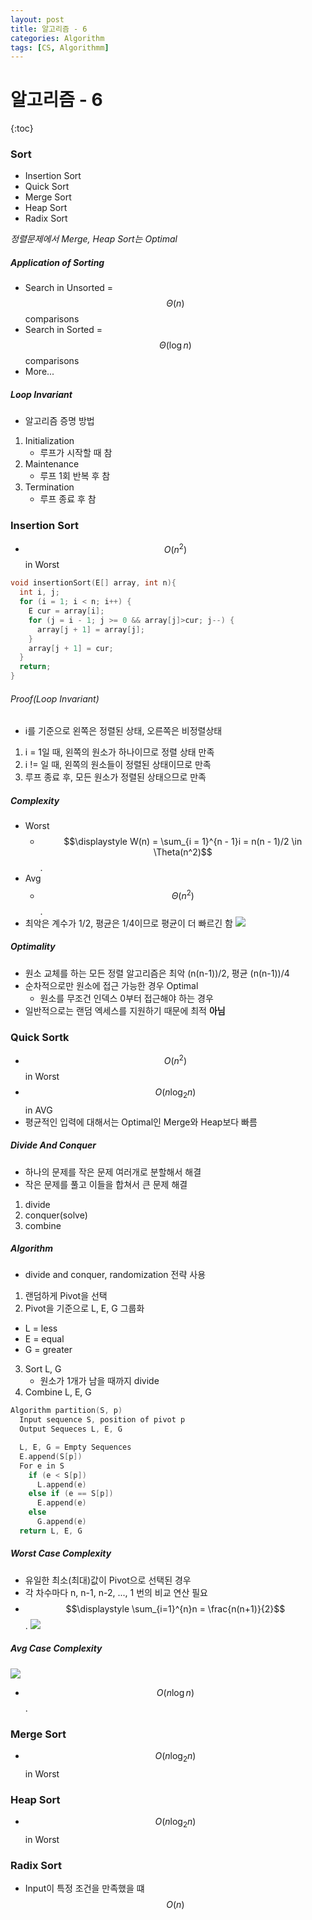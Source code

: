 ```yaml
---
layout: post
title: 알고리즘 - 6
categories: Algorithm
tags: [CS, Algorithmm]
---
```


# 알고리즘 - 6

{:toc}

### Sort

- Insertion Sort
- Quick Sort
- Merge Sort
- Heap Sort
- Radix Sort

_정렬문제에서 Merge, Heap Sort는 Optimal_

##### Application of Sorting

- Search in Unsorted = $$\Theta(n)$$ comparisons
- Search in Sorted = $$\Theta(\log n)$$ comparisons
- More...

##### Loop Invariant

- 알고리즘 증명 방법

1. Initialization
   - 루프가 시작할 때 참
2. Maintenance
   - 루프 1회 반복 후 참
3. Termination
   - 루프 종료 후 참

### Insertion Sort

- $$O(n^2)$$ in Worst

```c
void insertionSort(E[] array, int n){
  int i, j;
  for (i = 1; i < n; i++) {
    E cur = array[i];
    for (j = i - 1; j >= 0 && array[j]>cur; j--) {
      array[j + 1] = array[j];
    }
    array[j + 1] = cur;
  }
  return;
}
```

###### Proof(Loop Invariant)

- i를 기준으로 왼쪽은 정렬된 상태, 오른쪽은 비정렬상태

1. i = 1일 때, 왼쪽의 원소가 하나이므로 정렬 상태 만족
2. i != 일 때, 왼쪽의 원소들이 정렬된 상태이므로 만족
3. 루프 종료 후, 모든 원소가 정렬된 상태으므로 만족

##### Complexity

- Worst
  - $$\displaystyle W(n) = \sum_{i = 1}^{n - 1}i = n(n - 1)/2 \in \Theta(n^2)$$.
- Avg
  - $$\Theta(n^2)$$.
- 최악은 계수가 1/2, 평균은 1/4이므로 평균이 더 빠르긴 함
  <img src="https://github.com/L-Hyun/L-Hyun.github.io/blob/main/assets/Algorithm/6-1.jpg?raw=true" />

##### Optimality

- 원소 교체를 하는 모든 정렬 알고리즘은 최악 (n(n-1))/2, 평균 (n(n-1))/4
- 순차적으로만 원소에 접근 가능한 경우 Optimal
  - 원소를 무조건 인덱스 0부터 접근해야 하는 경우
- 일반적으로는 랜덤 엑세스를 지원하기 때문에 최적 **아님**

### Quick Sortk

- $$O(n^2)$$ in Worst
- $$O(n\log_2n)$$ in AVG
- 평균적인 입력에 대해서는 Optimal인 Merge와 Heap보다 빠름

##### Divide And Conquer

- 하나의 문제를 작은 문제 여러개로 분할해서 해결
- 작은 문제를 풀고 이들을 합쳐서 큰 문제 해결

1. divide
2. conquer(solve)
3. combine

##### Algorithm

- divide and conquer, randomization 전략 사용

1. 랜덤하게 Pivot을 선택
2. Pivot을 기준으로 L, E, G 그룹화

- L = less
- E = equal
- G = greater

3. Sort L, G
   - 원소가 1개가 남을 때까지 divide
4. Combine L, E, G

```c
Algorithm partition(S, p)
  Input sequence S, position of pivot p
  Output Sequeces L, E, G

  L, E, G = Empty Sequences
  E.append(S[p])
  For e in S
    if (e < S[p])
      L.append(e)
    else if (e == S[p])
      E.append(e)
    else
      G.append(e)
  return L, E, G
```

##### Worst Case Complexity

- 유일한 최소(최대)값이 Pivot으로 선택된 경우
- 각 차수마다 n, n-1, n-2, ..., 1 번의 비교 연산 필요
- $$\displaystyle \sum_{i=1}^{n}n = \frac{n(n+1)}{2}$$.
  <img src="https://github.com/L-Hyun/L-Hyun.github.io/blob/main/assets/Algorithm/6-2.png?raw=true" />

##### Avg Case Complexity

<img src="https://github.com/L-Hyun/L-Hyun.github.io/blob/main/assets/Algorithm/6-3.jpg?raw=true" />

- $$O(n \log n)$$.

### Merge Sort

- $$O(n\log_2n)$$ in Worst

### Heap Sort

- $$O(n\log_2n)$$ in Worst

### Radix Sort

- Input이 특정 조건을 만족했을 떄 $$O(n)$$

